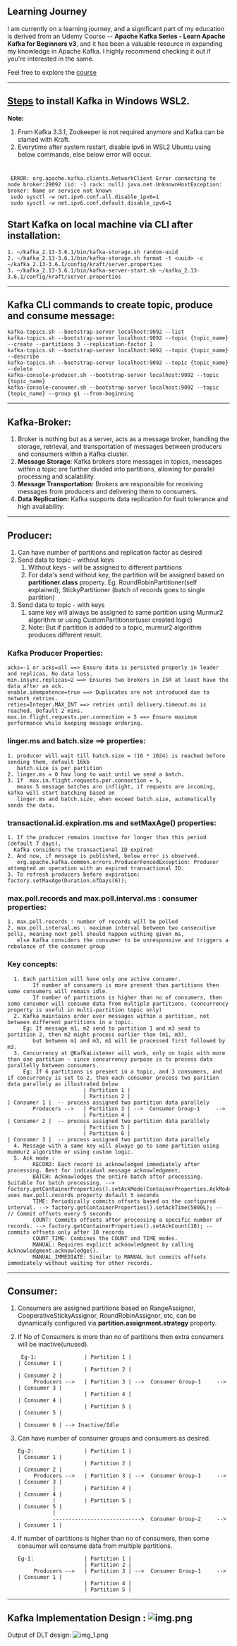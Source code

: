 ## Learning Journey

I am currently on a learning journey, and a significant part of my education is derived from an Udemy Course -- **Apache Kafka Series - Learn Apache Kafka for Beginners v3**, and it has been a valuable resource in expanding my knowledge in Apache Kafka. I highly recommend checking it out if you're interested in the same.

Feel free to explore the <a href="https://www.udemy.com/course/apache-kafka/?utm_source=adwords&utm_medium=udemyads&utm_campaign=DSA_Catchall_la.EN_cc.INDIA&utm_content=deal4584&utm_term=_._ag_82569850245_._ad_533220805574_._kw__._de_c_._dm__._pl__._ti_aud-2268488108799%3Adsa-437115340933_._li_1007809_._pd__._&matchtype=&gad_source=1&gclid=CjwKCAiA2pyuBhBKEiwApLaIO2YJDJjGbCvAZQNVV_lgOFPQ0G3qy2oNqGb92AxhXO7Y_SpPtjzr3hoCzaAQAvD_BwE)https://www.udemy.com/course/apache-kafka/?utm_source=adwords&utm_medium=udemyads&utm_campaign=DSA_Catchall_la.EN_cc.INDIA&utm_content=deal4584&utm_term=_._ag_82569850245_._ad_533220805574_._kw__._de_c_._dm__._pl__._ti_aud-2268488108799%3Adsa-437115340933_._li_1007809_._pd__._&matchtype=&gad_source=1&gclid=CjwKCAiA2pyuBhBKEiwApLaIO2YJDJjGbCvAZQNVV_lgOFPQ0G3qy2oNqGb92AxhXO7Y_SpPtjzr3hoCzaAQAvD_BwE">course</a>

-----------------------------------------------------------------------------
<a href="https://www.conduktor.io/kafka/how-to-install-apache-kafka-on-windows-without-zookeeper-kraft-mode">Steps</a> to install Kafka in Windows WSL2.
-----------------------------------------------------------------------------
**Note:**
1. From Kafka 3.3.1, Zookeeper is not required anymore and Kafka can be started with Kraft.
2. Everytime after system restart, disable ipv6 in WSL2 Ubuntu using below commands, else below error will occur.
#
     ERROR: org.apache.kafka.clients.NetworkClient Error connecting to node broker:29092 (id: -1 rack: null) java.net.UnknownHostException: broker: Name or service not known
     sudo sysctl -w net.ipv6.conf.all.disable_ipv6=1
     sudo sysctl -w net.ipv6.conf.default.disable_ipv6=1

## Start Kafka on local machine via CLI after installation: 
    1. ~/kafka_2.13-3.6.1/bin/kafka-storage.sh random-uuid
    2. ~/kafka_2.13-3.6.1/bin/kafka-storage.sh format -t <uuid> -c ~/kafka_2.13-3.6.1/config/kraft/server.properties
    3. ~/kafka_2.13-3.6.1/bin/kafka-server-start.sh ~/kafka_2.13-3.6.1/config/kraft/server.properties

-----------------------------------------------------------------------

## Kafka CLI commands to create topic, produce and consume message:
```
kafka-topics.sh --bootstrap-server localhost:9092 --list
kafka-topics.sh --bootstrap-server localhost:9092 --topic {topic_name} --create --partitions 3 --replication-factor 1
kafka-topics.sh --bootstrap-server localhost:9092 --topic {topic_name} --describe
kafka-topics.sh --bootstrap-server localhost:9092 --topic {topic_name} --delete
kafka-console-producer.sh --bootstrap-server localhost:9092 --topic {topic_name} 
kafka-console-consumer.sh --bootstrap-server localhost:9092 --topic {topic_name} --group g1 --from-beginning
```

------------------------------------------------------------------------------------------------------------------
## Kafka-Broker: 
1. Broker is nothing but as a server, acts as a message broker, handling the storage, retrieval, and 
   transportation of messages between producers and consumers within a Kafka cluster.
2. **Message Storage**: Kafka brokers store messages in topics, messages within a topic are further divided into partitions,
   allowing for parallel processing and scalability.
3. **Message Transportation:**
   Brokers are responsible for receiving messages from producers and delivering them to consumers.
4. **Data Replication:** Kafka supports data replication for fault tolerance and high availability.
------------------------------------------------------------------------------------------------------------------
## Producer:
1. Can have number of partitions and replication factor as desired
2. Send data to topic - without keys 
   1. Without keys - will be assigned to different partitions
   2. For data's send without key, the partition will be assigned based on **partitioner.class** property.
      Eg: RoundRobinPartitioner(self explained), StickyPartitioner (batch of records goes to single partition)
3. Send data to topic - with keys
   1. same key will always be assigned to same partition using Murmur2 algorithm or 
         using CustomPartitioner(user created logic)
   2. Note: But if partition is added to a topic, murmur2 algorithm produces different result.

### Kafka Producer Properties:
    acks=-1 or acks=all ==> Ensure data is persisted properly in leader and replicas, No data loss.
    min.insync.replicas=2 ==> Ensures two brokers in ISR at least have the data after an ack.
    enable.idempotence=true ==> Duplicates are not introduced due to network retries.
    reties=Integer.MAX_INT ==> retries until delivery.timeout.ms is reached. Default 2 mins.
    max.in.flight.requests.per.connection = 5 ==> Ensure maximum performance while keeping message ordering.
    
###  linger.ms and batch.size ==> properties:
    1. producer will wait till batch.size = (16 * 1024) is reached before sending them, default 16kb  
       batch.size is per partition
    2. linger.ms = 0 how long to wait until we send a batch. 
    3. If  max.in.flight.requests.per.connection = 5, 
       means 5 message batches are inflight, if requests are incoming, kafka will start batching based on
       linger.ms and batch.size, when exceed batch.size, automatically sends the data.

### transactional.id.expiration.ms and setMaxAge() properties:
    1. If the producer remains inactive for longer than this period (default 7 days), 
      Kafka considers the transactional ID expired
    2. And now, if message is published, below error is observed.
       org.apache.kafka.common.errors.ProducerFencedException: Producer attempted an operation with an expired transactional ID.
    3. To refresh producers before expiration: factory.setMaxAge(Duration.ofDays(6));

### max.poll.records and max.poll.interval.ms : consumer properties:
    1. max.poll.records : number of records will be polled
    2. max.poll.interval.ms : maximum interval between two consecutive polls, meaning next poll should happen withing given ms, 
       else Kafka considers the consumer to be unresponsive and triggers a rebalance of the consumer group

### Key concepts:
      1. Each partition will have only one active consumer. 
            If number of consumers is more present than partitions then some consumers will remain idle.
            If number of partitions is higher than no of consumers, then some consumer will consume data from multiple partitions. (concurrency property is useful in multi-partition topic only)
      2. Kafka maintains order over messages within a partition, not between different partitions in a topic.
         Eg: If message m1, m2 send to partition 1 and m3 send to partition 2, then m2 might process earlier than (m1, m3), 
            but between m1 and m3, m1 will be processed first followed by m3. 
      3. Concurrency at @KafkaListener will work, only on topic with more than one partition - since concurrency purpose is to process data parallelly between consumers.
         Eg: If 6 partitions is present in a topic, and 3 consumers, and if concurrency is set to 2, then each consumer process two parition data parallely as illustrated below
                            | Partition 1 |                                
                            | Partition 2 |                                 | Consumer 1 |  -- process assigned two partition data parallely
            Producers -->   | Partition 3 | -->  Consumer Group-1     -->    
                            | Partition 4 |                                 | Consumer 2 |  -- process assigned two partition data parallely
                            | Partition 5 |                                  
                            | Partition 6 |                                 | Consumer 3 |  -- process assigned two partition data parallely
      4. Message with a same key will always go to same partition using mummur2 algorithm or using custom logic.
      5. Ack mode :
            RECORD: Each record is acknowledged immediately after processing. Best for individual message acknowledgment.
            BATCH: Acknowledges the entire batch after processing. Suitable for batch processing. --> factory.getContainerProperties().setAckMode(ContainerProperties.AckMode.BATCH); uses max.poll.records property default 5 seconds
            TIME: Periodically commits offsets based on the configured interval. --> factory.getContainerProperties().setAckTime(5000L); -- // Commit offsets every 5 seconds
            COUNT: Commits offsets after processing a specific number of records. --> factory.getContainerProperties().setAckCount(10); -- commits offsets only after 10 records
            COUNT_TIME: Combines the COUNT and TIME modes.  
            MANUAL: Requires explicit acknowledgment by calling Acknowledgment.acknowledge(). 
            MANUAL_IMMEDIATE: Similar to MANUAL but commits offsets immediately without waiting for other records.

----------------------------------------------------------------------------------------------------
## Consumer: 
1. Consumers are assigned partitions based on RangeAssignor, CooperativeStickyAssignor, RoundRobinAssignor, etc,
   can be dynamically configured via **partition.assignment.strategy** property.
2. If No of Consumers is more than no of partitions then extra consumers will be inactive(unused).
 
        Eg-1:               | Partition 1 |                                 | Consumer 1 | 
                            | Partition 2 |                                 | Consumer 2 | 
            Producers -->   | Partition 3 | -->  Consumer Group-1     -->   | Consumer 3 | 
                            | Partition 4 |                                 | Consumer 4 | 
                            | Partition 5 |                                 | Consumer 5 | 
                                                                            | Consumer 6 | --> Inactive/Idle  
3. Can have number of consumer groups and consumers as desired.

       Eg-2:                | Partition 1 |                                 | Consumer 1 | 
                            | Partition 2 |                                 | Consumer 2 | 
            Producers -->   | Partition 3 | -->  Consumer Group-1     -->   | Consumer 3 | 
                  |         | Partition 4 |                                 | Consumer 4 | 
                  |         | Partition 5 |                                 | Consumer 5 | 
                  |
                  ---------------------------->  Consumer Group-2     -->   | Consumer 1 |  
4. If number of partitions is higher than no of consumers, then some consumer will consume data from multiple partitions.

       Eg-1:                | Partition 1 |                                 
                            | Partition 2 |                                 
            Producers -->   | Partition 3 | -->  Consumer Group-1     -->   | Consumer 1 | 
                            | Partition 4 |                                 
                            | Partition 5 |                                 

-----------------------------------------------------------------------
Kafka Implementation Design :
![img.png](img.png)
-----------------------------------------------------------------------
Output of DLT design: 
![img_1.png](img_1.png)
